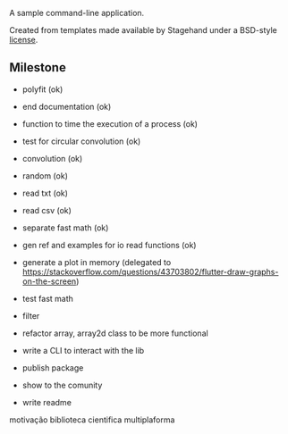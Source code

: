 A sample command-line application.

Created from templates made available by Stagehand under a BSD-style
[license](https://github.com/dart-lang/stagehand/blob/master/LICENSE).

## Milestone
* polyfit (ok)
* end documentation (ok)
* function to time the execution of a process (ok)
* test for circular convolution (ok)
* convolution (ok)
* random (ok)
* read txt (ok)
* read csv (ok)
* separate fast math (ok)
* gen ref and examples for io read functions (ok)
* generate a plot in memory (delegated to https://stackoverflow.com/questions/43703802/flutter-draw-graphs-on-the-screen)
* test fast math
* filter
* refactor array, array2d class to be more functional
* write a CLI to interact with the lib

* publish package
* show to the comunity
* write readme

motivação
biblioteca cientifica multiplaforma